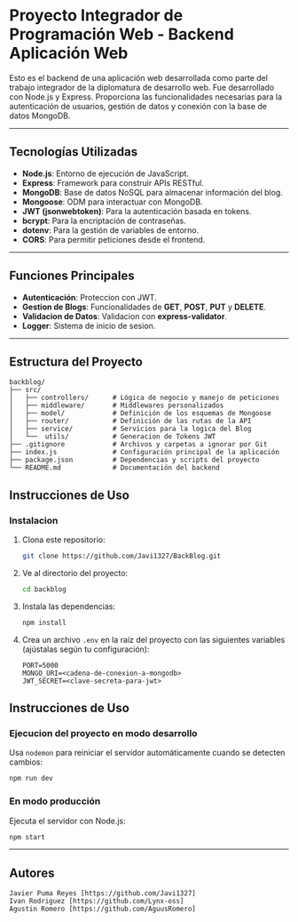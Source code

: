 # Proyecto Integrador de Programación Web - Backend Aplicación Web 

Esto es el backend de una aplicación web desarrollada como parte del trabajo integrador de la diplomatura de desarrollo web. Fue desarrollado con Node.js y Express. Proporciona las funcionalidades necesarias para la autenticación de usuarios, gestión de datos y conexión con la base de datos MongoDB.


---

## Tecnologías Utilizadas

- **Node.js**: Entorno de ejecución de JavaScript.
- **Express**: Framework para construir APIs RESTful.
- **MongoDB**: Base de datos NoSQL para almacenar información del blog.
- **Mongoose**: ODM para interactuar con MongoDB.
- **JWT (jsonwebtoken)**: Para la autenticación basada en tokens.
- **bcrypt**: Para la encriptación de contraseñas.
- **dotenv**: Para la gestión de variables de entorno.
- **CORS**: Para permitir peticiones desde el frontend.

---

## **Funciones Principales**
- **Autenticación**: Proteccion con JWT.
- **Gestion de Blogs**: Funcionalidades de **GET**, **POST**, **PUT** y **DELETE**.
- **Validacion de Datos**: Validacion con **express-validator**.
- **Logger**: Sistema de inicio de sesion.

--- 

## Estructura del Proyecto

```
backblog/
├── src/
│   ├── controllers/      # Lógica de negocio y manejo de peticiones
│   ├── middleware/       # Middlewares personalizados
│   ├── model/            # Definición de los esquemas de Mongoose
│   ├── router/           # Definición de las rutas de la API
│   ├── service/          # Servicios para la logica del Blog
│   └──  utils/           # Generacion de Tokens JWT
├── .gitignore            # Archivos y carpetas a ignorar por Git
├── index.js              # Configuración principal de la aplicación
├── package.json          # Dependencias y scripts del proyecto
└── README.md             # Documentación del backend
```

## Instrucciones de Uso
### Instalacion 

1. Clona este repositorio:
   ```bash
   git clone https://github.com/Javi1327/BackBlog.git
   ```
2. Ve al directorio del proyecto:
   ```bash
   cd backblog
   ```
3. Instala las dependencias:
   ```bash
   npm install
   ```
4. Crea un archivo `.env` en la raíz del proyecto con las siguientes variables (ajústalas según tu configuración):
   ```env
   PORT=5000
   MONGO_URI=<cadena-de-conexion-a-mongodb>
   JWT_SECRET=<clave-secreta-para-jwt>
   ```

## Instrucciones de Uso

### Ejecucion del proyecto en modo desarrollo

Usa `nodemon` para reiniciar el servidor automáticamente cuando se detecten cambios:
```bash
npm run dev
```

### En modo producción

Ejecuta el servidor con Node.js:
```bash
npm start
```

---  

## **Autores**
    Javier Puma Reyes [https://github.com/Javi1327]
    Ivan Rodriguez [https://github.com/Lynx-oss]
    Agustin Romero [https://github.com/AguusRomero]


